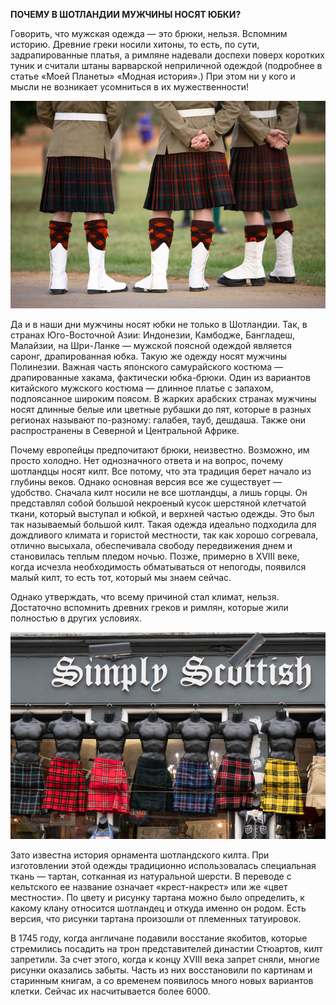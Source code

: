 **ПОЧЕМУ В ШОТЛАНДИИ МУЖЧИНЫ НОСЯТ ЮБКИ?**

Говорить, что мужская одежда — это брюки, нельзя. Вспомним историю. Древние греки носили хитоны, то есть, по сути, задрапированные платья, а римляне надевали доспехи поверх коротких туник и считали штаны варварской неприличной одеждой (подробнее в статье «Моей Планеты» «Модная история».) При этом ни у кого и мысли не возникает усомниться в их мужественности!

![Image](scotland.jpg)

Да и в наши дни мужчины носят юбки не только в Шотландии. Так, в странах Юго-Восточной Азии: Индонезии, Камбодже, Бангладеш, Малайзии, на Шри-Ланке — мужской поясной одеждой является саронг, драпированная юбка. Такую же одежду носят мужчины Полинезии. Важная часть японского самурайского костюма — драпированные хакама, фактически юбка-брюки. Один из вариантов китайского мужского костюма — длинное платье с запахом, подпоясанное широким поясом. В жарких арабских странах мужчины носят длинные белые или цветные рубашки до пят, которые в разных регионах называют по-разному: галабея, тауб, дешдаша. Также они распространены в Северной и Центральной Африке.

Почему европейцы предпочитают брюки, неизвестно. Возможно, им просто холодно. Нет однозначного ответа и на вопрос, почему шотландцы носят килт. Все потому, что эта традиция берет начало из глубины веков. Однако основная версия все же существует — удобство. Сначала килт носили не все шотландцы, а лишь горцы. Он представлял собой большой некроеный кусок шерстяной клетчатой ткани, который выступал и юбкой, и верхней частью одежды. Это был так называемый большой килт. Такая одежда идеально подходила для дождливого климата и гористой местности, так как хорошо согревала, отлично высыхала, обеспечивала свободу передвижения днем и становилась теплым пледом ночью. Позже, примерно в XVIII веке, когда исчезла необходимость обматываться от непогоды, появился малый килт, то есть тот, который мы знаем сейчас.

Однако утверждать, что всему причиной стал климат, нельзя. Достаточно вспомнить древних греков и римлян, которые жили полностью в других условиях.

![Image](scotland2.jpg)

Зато известна история орнамента шотландского килта. При изготовлении этой одежды традиционно использовалась специальная ткань — тартан, сотканная из натуральной шерсти. В переводе с кельтского ее название означает «крест-накрест» или же «цвет местности». По цвету и рисунку тартана можно было определить, к какому клану относится шотландец и откуда именно он родом. Есть версия, что рисунки тартана произошли от племенных татуировок.

В 1745 году, когда англичане подавили восстание якобитов, которые стремились посадить на трон представителей династии Стюартов, килт запретили. За счет этого, когда к концу XVIII века запрет сняли, многие рисунки оказались забыты. Часть из них восстановили по картинам и старинным книгам, а со временем появилось много новых вариантов клетки. Сейчас их насчитывается более 6000.
